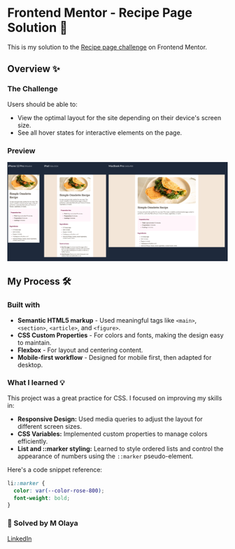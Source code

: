# Frontend Mentor - Recipe Page Solution 🧁

This is my solution to the [Recipe page challenge](https://www.frontendmentor.io/challenges/recipe-page-QeTuW6QpX) on Frontend Mentor.


## Overview ✨

### The Challenge

Users should be able to:

- View the optimal layout for the site depending on their device's screen size.
- See all hover states for interactive elements on the page.

### Preview

![Screenshot](./assets/images/screenshoot.png) 



## My Process 🛠️

### Built with

- **Semantic HTML5 markup** - Used meaningful tags like `<main>`, `<section>`, `<article>`, and `<figure>`.
- **CSS Custom Properties** - For colors and fonts, making the design easy to maintain.
- **Flexbox** - For layout and centering content.
- **Mobile-first workflow** - Designed for mobile first, then adapted for desktop.

### What I learned 💡

This project was a great practice for CSS. I focused on improving my skills in:

- **Responsive Design:** Used media queries to adjust the layout for different screen sizes.
- **CSS Variables:** Implemented custom properties to manage colors efficiently.
- **List and ::marker styling:** Learned to style ordered lists and control the appearance of numbers using the `::marker` pseudo-element.

Here's a code snippet reference:

```css
li::marker {
  color: var(--color-rose-800);
  font-weight: bold;
}
```

### **👥 Solved by M Olaya** 
<a href="https://www.linkedin.com/in/molaya">LinkedIn</a> 
